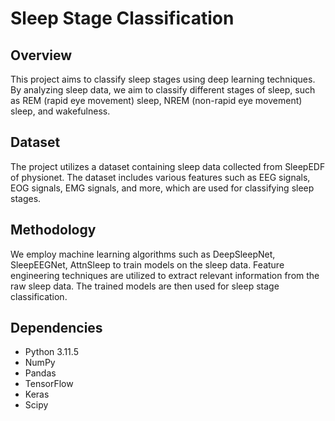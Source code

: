 # Sleep Stage Classification

## Overview
This project aims to classify sleep stages using deep learning techniques. By analyzing sleep data, we aim to classify different stages of sleep, such as REM (rapid eye movement) sleep, NREM (non-rapid eye movement) sleep, and wakefulness.

## Dataset
The project utilizes a dataset containing sleep data collected from SleepEDF of physionet. The dataset includes various features such as EEG signals, EOG signals, EMG signals, and more, which are used for classifying sleep stages.

## Methodology
We employ machine learning algorithms such as DeepSleepNet, SleepEEGNet, AttnSleep to train models on the sleep data. Feature engineering techniques are utilized to extract relevant information from the raw sleep data. The trained models are then used for sleep stage classification.



## Dependencies
- Python 3.11.5
- NumPy
- Pandas
- TensorFlow
- Keras
- Scipy


